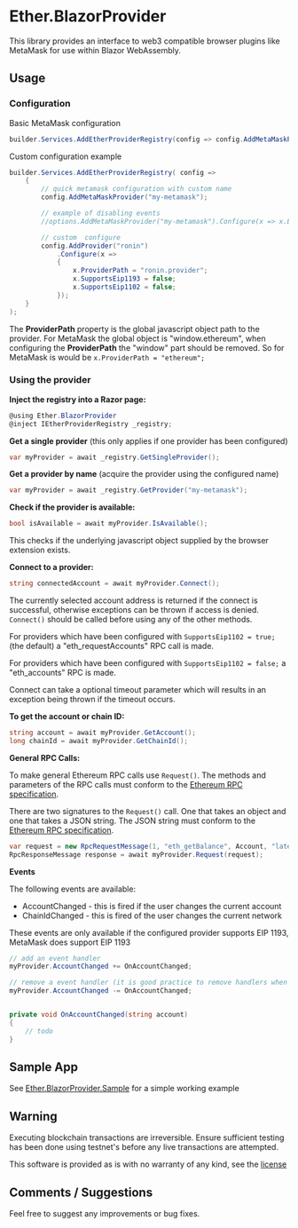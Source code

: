 ﻿# Ether.BlazorProvider

This library provides an interface to web3 compatible browser plugins like MetaMask for use within Blazor WebAssembly.

## Usage

### Configuration

Basic MetaMask configuration

```cs
builder.Services.AddEtherProviderRegistry(config => config.AddMetaMaskProvider());
```

Custom configuration example

```cs
builder.Services.AddEtherProviderRegistry( config =>
    {
        // quick metamask configuration with custom name
        config.AddMetaMaskProvider("my-metamask");

        // example of disabling events
        //options.AddMetaMaskProvider("my-metamask").Configure(x => x.EnableEvents = false);

        // custom  configure
        config.AddProvider("ronin")
            .Configure(x =>
            {
                x.ProviderPath = "ronin.provider";
                x.SupportsEip1193 = false;
                x.SupportsEip1102 = false;
            });
    }
);
```

The __ProviderPath__ property is the global javascript object path to the provider. For MetaMask the global object is "window.ethereum", when configuring the __ProviderPath__ the "window" part should be removed. So for MetaMask is would be ```x.ProviderPath = "ethereum";```

### Using the provider

__Inject the registry into a Razor page:__

```cs
@using Ether.BlazorProvider
@inject IEtherProviderRegistry _registry;
```

__Get a single provider__ (this only applies if one provider has been configured)

```cs
var myProvider = await _registry.GetSingleProvider();
```

__Get a provider by name__ (acquire the provider using the configured name)

```cs
var myProvider = await _registry.GetProvider("my-metamask");
```

__Check if the provider is available:__

```cs
bool isAvailable = await myProvider.IsAvailable();
```

This checks if the underlying javascript object supplied by the browser extension exists.

__Connect to a provider:__

```cs
string connectedAccount = await myProvider.Connect();
```

The currently selected account address is returned if the connect is successful, otherwise exceptions can be thrown if access is denied. ```Connect()``` should be called before using any of the other methods.

For providers which have been configured with ```SupportsEip1102 = true;``` (the default) a "eth_requestAccounts" RPC call is made.

For providers which have been configured with ```SupportsEip1102 = false;``` a "eth_accounts" RPC is made.

Connect can take a optional timeout parameter which will results in an exception being thrown if the timeout occurs.

__To get the account or chain ID:__

```cs
string account = await myProvider.GetAccount();
long chainId = await myProvider.GetChainId();
```

__General RPC Calls:__

To make general Ethereum RPC calls use ```Request()```. The methods and parameters of the RPC calls must conform to the [Ethereum RPC specification](https://eth.wiki/json-rpc/API#json-rpc-methods).

There are two signatures to the ```Request()``` call. One that takes an object and one that takes a JSON string. The JSON string must conform to the [Ethereum RPC specification](https://eth.wiki/json-rpc/API#json-rpc-methods).

```cs
var request = new RpcRequestMessage(1, "eth_getBalance", Account, "latest");
RpcResponseMessage response = await myProvider.Request(request);
```

__Events__

The following events are available:

* AccountChanged - this is fired if the user changes the current account
* ChainIdChanged - this is fired of the user changes the current network

These events are only available if the configured provider supports EIP 1193, MetaMask does support EIP 1193

```cs
// add an event handler
myProvider.AccountChanged += OnAccountChanged;

// remove a event handler (it is good practice to remove handlers when they are no longer required)
myProvider.AccountChanged -= OnAccountChanged;


private void OnAccountChanged(string account)
{
    // todo
}

```

## Sample App

See [Ether.BlazorProvider.Sample](https://github.com/labsw/Ethereum.Blazor/tree/master/Ether.BlazorProvider.Sample) for a simple working example

## Warning

Executing blockchain transactions are irreversible. Ensure sufficient testing has been done using testnet's before any live transactions are attempted.

This software is provided as is with no warranty of any kind, see the [license](../LICENSE)

## Comments / Suggestions

Feel free to suggest any improvements or bug fixes.
